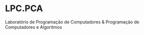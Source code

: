 # LPC.PCA
Laboratório de Programação de Computadores &amp; Programação de Computadores e Algoritmos
